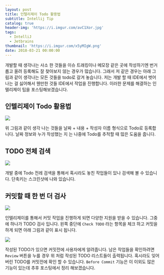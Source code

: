 ```yaml
---
layout: post
title: 인텔리제이 Todo 활용법
subtitle: Intellij Tip
catalog: true
header-img: 'https://i.imgur.com/avC1Xor.jpg'
tags:
  - IntelliJ
  - Jetbrains
thumbnail: 'https://i.imgur.com/x5yMIgW.png'
date: 2018-03-21 00:00:00
---
```



개발할 때 생각나는 사소 한 것들을 이슈 트래킹이나 메모장 같은 곳에 작성하기엔 번거롭고 올려 등록해도 잘 찾아보지 않는 경우가 많습니다. 그래서 저 같은 경우는 아래 그림과 같이 생각나는 모든 것들을 todo로 갈겨 놓습니다. 저는 개발 할 때 IDE에서 벗어나는 걸 싫어해서 웬만한 것들 IDE에서 작업을 진행합니다. 이러한 문제를 해결하는 인텔리제이 팁을 포스팅해보겠습니다.

## 인텔리제이 Todo 활용법
![](https://i.imgur.com/74N8oYR.png)

위 그림과 같이 생각 나는 것들을 날짜 + 내용 + 작성자 이름 형식으로 Todo로 등록합니다. 날짜 정보와 누가 작성했는 지 는 나중에 Todo를 추적할 때 많은 도움을 줍니다.


## TODO 전체 검색

![](https://i.imgur.com/AgvhG70.png)

개발 중에 Todo 전레 검색을 통해서 혹시라도 놓친 작업들이 있나 검색해 볼 수 있습니다. 단축키는 스크린샷에 나와 있습니다.

## 커밋할 때 한 번 더 검사

![](https://i.imgur.com/ZTW8jIq.png)

인텔리제이를 통해서 커밋 작업을 진행하게 되면 다양한 지원을 받을 수 있습니다. 그중에 하나가 TODO 검사 입니다. 왼쪽 중단에 `Check TODO` 라는 항목을 체크 하고 커밋을 하게 되면 아래 그림과 같이 표시 됩니다.

![](https://i.imgur.com/x5yMIgW.png)

작성된 TODO가 있으면 커밋전에 사용자에게 알려줍니다. 남은 작업들을 확인하려면 `Review` 버튼을 누를 경우 위 처럼 작성된 TODO 리스트들이 출력됩니다. 혹시라도 잊어 버린 TODO를 커밋전에 확인 할 수 있습니다. `Before Commit` 기능은 이 이외도 많은 기능이 있는데 추후 포스팅에서 정리 해보겠습니다.
















